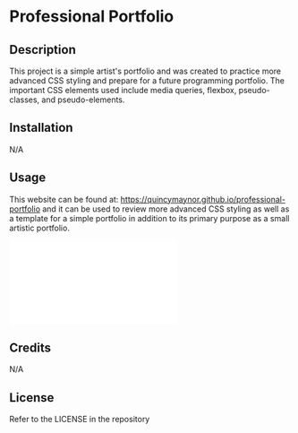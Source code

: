 # Professional Portfolio

## Description

This project is a simple artist's portfolio and was created to practice more advanced CSS styling and prepare for a future programming portfolio. The important CSS elements used include media queries, flexbox, pseudo-classes, and pseudo-elements. 

## Installation

N/A

## Usage

This website can be found at: https://quincymaynor.github.io/professional-portfolio
and it can be used to review more advanced CSS styling as well as a template for a simple portfolio in addition to its primary purpose as a small artistic portfolio.

![Screenshot of the Portfolio](/assets/images/Professional%20Portfolio%20Screenshots.pdf)

## Credits

N/A

## License

Refer to the LICENSE in the repository